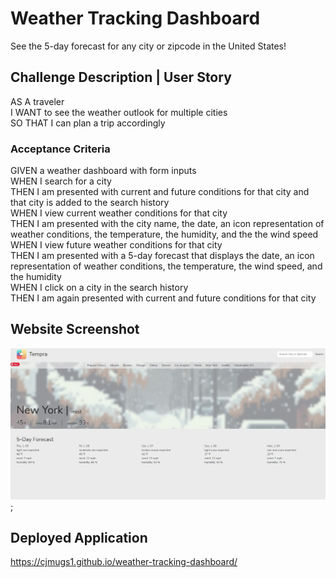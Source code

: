 # Weather Tracking Dashboard
See the 5-day forecast for any city or zipcode in the United States!

## Challenge Description | User Story

AS A traveler  
I WANT to see the weather outlook for multiple cities  
SO THAT I can plan a trip accordingly  

### Acceptance Criteria

GIVEN a weather dashboard with form inputs  
WHEN I search for a city  
THEN I am presented with current and future conditions for that city and that city is added to the search history  
WHEN I view current weather conditions for that city  
THEN I am presented with the city name, the date, an icon representation of weather conditions, the temperature, the humidity, and the the wind speed  
WHEN I view future weather conditions for that city  
THEN I am presented with a 5-day forecast that displays the date, an icon representation of weather conditions, the temperature, the wind speed, and the humidity  
WHEN I click on a city in the search history  
THEN I am again presented with current and future conditions for that city  

## Website Screenshot
![](./assets/images/site-screen-cap.JPG);

## Deployed Application
https://cjmugs1.github.io/weather-tracking-dashboard/
